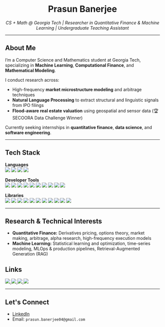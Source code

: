 <h1 align="center">Prasun Banerjee</h1>

<p align="center"><i>CS + Math @ Georgia Tech | Researcher in Quantitative Finance & Machine Learning | Undergraduate Teaching Assistant</i></p>

---

<h2>About Me</h2>

<p>
I’m a Computer Science and Mathematics student at Georgia Tech, specializing in <strong>Machine Learning</strong>, <strong>Computational Finance</strong>, and <strong>Mathematical Modeling</strong>.
</p>

<p>
I conduct research across:
<ul>
  <li>High-frequency <strong>market microstructure modeling</strong> and arbitrage techniques</li>
  <li><strong>Natural Language Processing</strong> to extract structural and linguistic signals from IPO filings</li>
  <li><strong>Flood-aware real estate valuation</strong> using geospatial and sensor data (🏆 SECOORA Data Challenge Winner)</li>
</ul>
</p>

<p>
Currently seeking internships in <strong>quantitative finance</strong>, <strong>data science</strong>, and <strong>software engineering</strong>.
</p>

---

<h2>Tech Stack</h2>

**Languages**  
<img src="https://img.shields.io/badge/Python-3776AB?style=flat&logo=python&logoColor=white" />
<img src="https://img.shields.io/badge/SQL-4479A1?style=flat&logo=postgresql&logoColor=white" />
<img src="https://img.shields.io/badge/Java-007396?style=flat&logo=java&logoColor=white" />
<img src="https://img.shields.io/badge/C-A8B9CC?style=flat&logo=c&logoColor=white" />

**Developer Tools**  
<img src="https://img.shields.io/badge/Airflow-017CEE?style=flat&logo=apache-airflow&logoColor=white" />
<img src="https://img.shields.io/badge/Spark-E25A1C?style=flat&logo=apachespark&logoColor=white" />
<img src="https://img.shields.io/badge/PyTorch-EE4C2C?style=flat&logo=pytorch&logoColor=white" />
<img src="https://img.shields.io/badge/Docker-2496ED?style=flat&logo=docker&logoColor=white" />
<img src="https://img.shields.io/badge/Git-F05032?style=flat&logo=git&logoColor=white" />
<img src="https://img.shields.io/badge/MySQL-4479A1?style=flat&logo=mysql&logoColor=white" />
<img src="https://img.shields.io/badge/PostgreSQL-336791?style=flat&logo=postgresql&logoColor=white" />
<img src="https://img.shields.io/badge/Postman-FF6C37?style=flat&logo=postman&logoColor=white" />
<img src="https://img.shields.io/badge/VSCode-007ACC?style=flat&logo=visual-studio-code&logoColor=white" />
<img src="https://img.shields.io/badge/IntelliJ-000000?style=flat&logo=intellij-idea&logoColor=white" />

**Libraries**  
<img src="https://img.shields.io/badge/Pandas-150458?style=flat&logo=pandas" />
<img src="https://img.shields.io/badge/NumPy-013243?style=flat&logo=numpy" />
<img src="https://img.shields.io/badge/Scikit--Learn-F7931E?style=flat&logo=scikit-learn&logoColor=white" />
<img src="https://img.shields.io/badge/Polars-4B8BBE?style=flat" />
<img src="https://img.shields.io/badge/StatsModels-008080?style=flat" />
<img src="https://img.shields.io/badge/SciPy-276DC3?style=flat&logo=scipy&logoColor=white" />
<img src="https://img.shields.io/badge/RegEx-FF4088?style=flat" />
<img src="https://img.shields.io/badge/BeautifulSoup-4B8BBE?style=flat" />
<img src="https://img.shields.io/badge/XGBoost-FF6600?style=flat&logo=apache&logoColor=white" />
<img src="https://img.shields.io/badge/Matplotlib-11557C?style=flat&logo=matplotlib" />
<img src="https://img.shields.io/badge/Seaborn-0D76A8?style=flat" />

---

<h2>Research & Technical Interests</h2>

<ul>
  <li><strong>Quantitative Finance:</strong> Derivatives pricing, options theory, market making, arbitrage, alpha research, high-frequency execution models</li>
  <li><strong>Machine Learning:</strong> Statistical learning and optimization, time-series modeling, MLOps & production pipelines, Retrieval-Augmented Generation (RAG)</li>
</ul>

<h2>Links</h2>

<p align="left">
  <a href="https://github.com/gt-quant/research" target="_blank">
    <img src="https://img.shields.io/badge/Quant_Research_Repo-000000?style=for-the-badge&logo=github&logoColor=white" />
  </a>
  <a href="https://tinyurl.com/25tysp63" target="_blank">
    <img src="https://img.shields.io/badge/SECOORA_Project-0077b6?style=for-the-badge&logo=earth&logoColor=white" />
  </a>
  <a href="https://fintech.gatech.edu/#/" target="_blank">
    <img src="https://img.shields.io/badge/FinTech_Lab-003057?style=for-the-badge&logo=geeksforgeeks&logoColor=white" />
  </a>
  <a href="https://www.cearhub.org/" target="_blank">
    <img src="https://img.shields.io/badge/CEAR_Hub-6a0572?style=for-the-badge&logo=academia&logoColor=white" />
  </a>
</p>

---

<h2>Let's Connect</h2>

<ul>
  <li><a href="https://www.linkedin.com/in/prasunbanerjee04/">LinkedIn</a></li>
  <li>Email: <code>prasun.banerjee04@gmail.com</code></li>
</ul>
